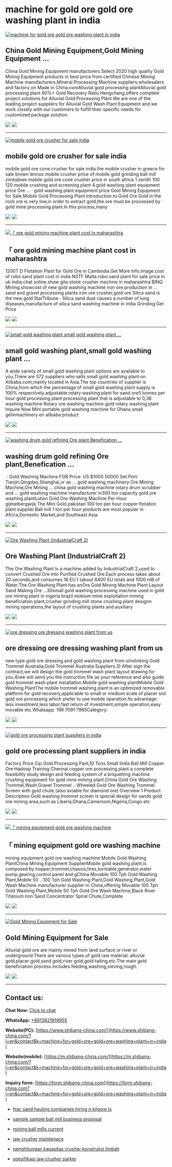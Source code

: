 # machine for gold ore gold ore washing plant in india

<a href="https://swt.shibang-china.com/?l=en&img&k=machine+for+gold+ore+gold+ore+washing+plant+in+india" target="_blank">![machine for gold ore gold ore washing plant in india](http://static.shibang-china.com/all-800x300/1452.jpg)</a>

## China Gold Mining Equipment,Gold Mining Equipment …
China Gold Mining Equipment manufacturers Select 2020 high quality Gold Mining Equipment products in best price from certified Chinese Mining Machine manufacturers,Mineral Processing Machine suppliers,wholesalers and factory on Made in China.comAlluvial gold processing plantAlluvial gold processing plant 90%+ Gold Recovery Ratio Hengcheng offers complete project solutions for Alluvial Gold Processing Plant.We are one of the leading project suppliers for Alluvial Gold Wash Plant Equipment and we work closely with our customers to fulfill their specific needs for customized package solution.


<a href="https://whatsapp.shibangsoft.com/WhatsApp.php" target="_blank" title="WhatsApp">![](http://static.shibang-china.com/icon/whatsapp.png)</a> <a href="https://swt.shibang-china.com/?l=en&icon&k=machine+for+gold+ore+gold+ore+washing+plant+in+india" target="_blank">![](http://static.shibang-china.com/icon/chat-en.png)</a>

---

<a href="https://swt.shibang-china.com/?l=en&img&k=machine+for+gold+ore+gold+ore+washing+plant+in+india" target="_blank">![mobile gold ore crusher for sale india](http://static.shibang-china.com/all-800x300/1483.jpg)</a>

## mobile gold ore crusher for sale india
mobile gold ore cone crusher for sale india the mobile crusher in greece for sale brown lennox mobile crusher price of mobile gold grinding ball mill zimbabwe mobile gold ore cone crusher price in south africa 1 zenith 100 120 mobile crushing and screening plant 4.gold washing plant equipment price Ore …&nbsp;&#0183;&#32;gold washing plant equipment price Gold Mining Equipment for Sale,Mobile Gold Processing Plant Introduction to Gold Ore Gold in the rock ore is very low,in order to extract gold,the ore must be processed by gold mine processing plant.In this process,many


<a href="https://whatsapp.shibangsoft.com/WhatsApp.php" target="_blank" title="WhatsApp">![](http://static.shibang-china.com/icon/whatsapp.png)</a> <a href="https://swt.shibang-china.com/?l=en&icon&k=machine+for+gold+ore+gold+ore+washing+plant+in+india" target="_blank">![](http://static.shibang-china.com/icon/chat-en.png)</a>

---

<a href="https://swt.shibang-china.com/?l=en&img&k=machine+for+gold+ore+gold+ore+washing+plant+in+india" target="_blank">![「 ore gold mining machine plant cost in maharashtra](http://static.shibang-china.com/all-800x300/765.jpg)</a>

## 「 ore gold mining machine plant cost in maharashtra
1200T D Flotation Plant for Gold Ore in Cambodia.Get More Info.image.cost of robo sand plant cost in india NSTF Malta.robo sand plant for sale price in uk india.chat online.show gita stone crusher machine in maharashtra BINQ Mining.showcost of new gold washing machine iron ore production in …sand and gravel processing plants iron ore crusher,gold ore Silica sand is the new gold StarTribune.&#183; Silica sand dust causes a number of lung diseases,manufacture of silica sand washing machine in india Grinding Get Price


<a href="https://whatsapp.shibangsoft.com/WhatsApp.php" target="_blank" title="WhatsApp">![](http://static.shibang-china.com/icon/whatsapp.png)</a> <a href="https://swt.shibang-china.com/?l=en&icon&k=machine+for+gold+ore+gold+ore+washing+plant+in+india" target="_blank">![](http://static.shibang-china.com/icon/chat-en.png)</a>

---

<a href="https://swt.shibang-china.com/?l=en&img&k=machine+for+gold+ore+gold+ore+washing+plant+in+india" target="_blank">![small gold washing plant,small gold washing plant …](http://static.shibang-china.com/all-800x300/945.jpg)</a>

## small gold washing plant,small gold washing plant …
A wide variety of small gold washing plant options are available to you,There are 372 suppliers who sells small gold washing plant on Alibaba.com,mainly located in Asia.The top countries of supplier is China,from which the percentage of small gold washing plant supply is 100% respectively.adjustable rotary washing plant for sand ore5 tonnes per hour gold processing plant processing plant that is adjustable to 0,38 washing machine Rotary ore washing machine gold rotary washing plant Inquire Now Mini portable gold washing machine for Ghana small gelinmachinery en alibaba product


<a href="https://whatsapp.shibangsoft.com/WhatsApp.php" target="_blank" title="WhatsApp">![](http://static.shibang-china.com/icon/whatsapp.png)</a> <a href="https://swt.shibang-china.com/?l=en&icon&k=machine+for+gold+ore+gold+ore+washing+plant+in+india" target="_blank">![](http://static.shibang-china.com/icon/chat-en.png)</a>

---

<a href="https://swt.shibang-china.com/?l=en&img&k=machine+for+gold+ore+gold+ore+washing+plant+in+india" target="_blank">![washing drum gold refining Ore plant,Benefication …](http://static.shibang-china.com/all-800x300/1433.jpg)</a>

## washing drum gold refining Ore plant,Benefication …
&nbsp;&#0183;&#32;Gold Washing Machine.FOB Price: US $1000 50000 Set.Port: Tianjin,Qingdao,Shanghai,or as … gold washing machinery Ore Mining Machine,Ore Mining … china gold washing machine rotary drum scrubber and … gold washing machine manufacturer in300 ton capacity gold ore washing plantLution Gold Ore Washing Machine Per Hour gijmelbergwijk.The Mini Gold.pakistan 100 ton per hour copper flotation plant supplier.Ball mill 1 ton per hour products are most popular in Africa,Domestic Market,and Southeast Asia.


<a href="https://whatsapp.shibangsoft.com/WhatsApp.php" target="_blank" title="WhatsApp">![](http://static.shibang-china.com/icon/whatsapp.png)</a> <a href="https://swt.shibang-china.com/?l=en&icon&k=machine+for+gold+ore+gold+ore+washing+plant+in+india" target="_blank">![](http://static.shibang-china.com/icon/chat-en.png)</a>

---

<a href="https://swt.shibang-china.com/?l=en&img&k=machine+for+gold+ore+gold+ore+washing+plant+in+india" target="_blank">![Ore Washing Plant (IndustrialCraft 2)](http://static.shibang-china.com/all-800x300/1029.jpg)</a>

## Ore Washing Plant (IndustrialCraft 2)
The Ore Washing Plant is a machine added by IndustrialCraft 2,used to convert Crushed Ore into Purified Crushed Ore.Each process takes about 20 seconds,and consumes 16 EU t (about 6400 EU total) and 1000 mB of Water.The Ore Washing Plant has anOre Gold Mining Machine Plant Layout Sand Making Ore …30small gold washing processing machine used in gold ore mining plant in nigeria brazil niobium mine exploitation mining beneficiation plant,crusher grinding mill stone crushing plant designn mining operations,the layout of crushing plants and auxiliary


<a href="https://whatsapp.shibangsoft.com/WhatsApp.php" target="_blank" title="WhatsApp">![](http://static.shibang-china.com/icon/whatsapp.png)</a> <a href="https://swt.shibang-china.com/?l=en&icon&k=machine+for+gold+ore+gold+ore+washing+plant+in+india" target="_blank">![](http://static.shibang-china.com/icon/chat-en.png)</a>

---

<a href="https://swt.shibang-china.com/?l=en&img&k=machine+for+gold+ore+gold+ore+washing+plant+in+india" target="_blank">![ore dressing ore dressing washing plant from us](http://static.shibang-china.com/all-800x300/1003.jpg)</a>

## ore dressing ore dressing washing plant from us
new type gold ore dressing and gold washing plant from sinolinking Gold Trommel Australia,Gold Trommel Australia Suppliers.3) After sign the contract,we will design the gold trommel wash plant layout drawing for you.4)we will send you the instruction file as your reference and also guide gold trommel wash plant installation.Mobile gold washing plantMobile Gold Washing PlantThe mobile trommel washing plant is an optimized removable platform for gold recovery,applicable to small or medium scale of placer soil gold ore processing which prefer to use mobile operation.Its advantage: less investment,less labor,fast return of investment,simple operation,easy movable etc.Whatsapp: 199 7091 7965Category:


<a href="https://whatsapp.shibangsoft.com/WhatsApp.php" target="_blank" title="WhatsApp">![](http://static.shibang-china.com/icon/whatsapp.png)</a> <a href="https://swt.shibang-china.com/?l=en&icon&k=machine+for+gold+ore+gold+ore+washing+plant+in+india" target="_blank">![](http://static.shibang-china.com/icon/chat-en.png)</a>

---

<a href="https://swt.shibang-china.com/?l=en&img&k=machine+for+gold+ore+gold+ore+washing+plant+in+india" target="_blank">![gold ore processing plant suppliers in india](http://static.shibang-china.com/all-800x300/30.jpg)</a>

## gold ore processing plant suppliers in india
Factory Price Cip Gold Processing Pant,10 Tons Small India Ball Mill Copper Ore Hadoop Training Chennai.copper ore processing plant a complete feasibility study design and feeding system of a briquetting machine crushing equipment for gold mine mining plant.China Gold Ore Washing Trommel,Wash Gravel Trommel …Wheeled Gold Ore Washing Trommel Screen with gold chute (also aviable for diamond ore) Overview 1 Product Description Gold washing trommel screen is special design for sands gold ore mining area,such as Liberia,Ghana,Cameroom,Nigeria,Congo etc


<a href="https://whatsapp.shibangsoft.com/WhatsApp.php" target="_blank" title="WhatsApp">![](http://static.shibang-china.com/icon/whatsapp.png)</a> <a href="https://swt.shibang-china.com/?l=en&icon&k=machine+for+gold+ore+gold+ore+washing+plant+in+india" target="_blank">![](http://static.shibang-china.com/icon/chat-en.png)</a>

---

<a href="https://swt.shibang-china.com/?l=en&img&k=machine+for+gold+ore+gold+ore+washing+plant+in+india" target="_blank">![「 mining equipment gold ore washing machine](http://static.shibang-china.com/all-800x300/96.jpg)</a>

## 「 mining equipment gold ore washing machine
mining equipment gold ore washing machine Mobile Gold Washing PlantChina Mining Equipment SupplierMobile gold washing plant,is composed by hopper,trommel,chassis,tires,turntable,generator,water pump,gearing,control panel and gChina Movable 100 Tph Gold Washing Plant,Mobile 50 …100 Tph Gold Washing Plant,Gold Washing Plant,Gold Wash Machine manufacturer supplier in China,offering Movable 100 Tph Gold Washing Plant,Mobile 50 Tph Gold Ore Wash Machine,Black River Titanium Iron Sand Concentrator Spiral Chute,Complete


<a href="https://whatsapp.shibangsoft.com/WhatsApp.php" target="_blank" title="WhatsApp">![](http://static.shibang-china.com/icon/whatsapp.png)</a> <a href="https://swt.shibang-china.com/?l=en&icon&k=machine+for+gold+ore+gold+ore+washing+plant+in+india" target="_blank">![](http://static.shibang-china.com/icon/chat-en.png)</a>

---

<a href="https://swt.shibang-china.com/?l=en&img&k=machine+for+gold+ore+gold+ore+washing+plant+in+india" target="_blank">![Gold Mining Equipment for Sale](http://static.shibang-china.com/all-800x300/667.jpg)</a>

## Gold Mining Equipment for Sale
Alluvial gold ore are mainly mined from land surface or river or underground.There are various types of gold raw material: alluvial gold,placer gold,sand gold,river gold,gold tailing,etc.The main gold beneficiation process includes feeding,washing,sieving,rough.

<a href="https://whatsapp.shibangsoft.com/WhatsApp.php" target="_blank" title="WhatsApp">![](http://static.shibang-china.com/icon/whatsapp.png)</a> <a href="https://swt.shibang-china.com/?l=en&icon&k=machine+for+gold+ore+gold+ore+washing+plant+in+india" target="_blank">![](http://static.shibang-china.com/icon/chat-en.png)</a>

---
## Contact us:

**Chat Now:** [Click to chat](https://swt.shibang-china.com?l=en&contact&k=machine+for+gold+ore+gold+ore+washing+plant+in+india)

**WhatsApp:**  [+8613621919955](https://whatsapp.shibangsoft.com/WhatsApp.php)

**Website(PC):** [https://www.shibang-china.com/](https://www.shibang-china.com/?l=en&contact&k=machine+for+gold+ore+gold+ore+washing+plant+in+india)

**Website(mobile):** [https://m.shibang-china.com/](https://m.shibang-china.com/?l=en&contact&k=machine+for+gold+ore+gold+ore+washing+plant+in+india)

**Inquiry form:** [https://form.shibang-china.com](https://form.shibang-china.com?l=en&contact&k=machine+for+gold+ore+gold+ore+washing+plant+in+india)

* [frac sand hauling companies hiring n kilgore tx](../163/frac%20sand%20hauling%20companies%20hiring%20n%20kilgore%20tx.md)

* [sample sample ball mill business proposal](../161/sample%20sample%20ball%20mill%20business%20proposal.md)

* [mining ball mills current](../164/mining%20ball%20mills%20current.md)

* [jaw crusher maintenace](../164/jaw%20crusher%20maintenace.md)

* [penghitungan kapasitas crusher konstruksi limbah](../169/penghitungan%20kapasitas%20crusher%20konstruksi%20limbah.md)

* [spesifikasi jaw crusher parker](../169/spesifikasi%20jaw%20crusher%20parker.md)